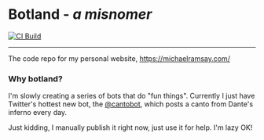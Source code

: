 # Botland - _a misnomer_

[![CI Build](https://github.com/MRamsay/botland/actions/workflows/build.yml/badge.svg)](https://github.com/MRamsay/botland/actions/workflows/build.yml)

---

The code repo for my personal website, https://michaelramsay.com/

### Why botland?

I'm slowly creating a series of bots that do "fun things". Currently I just have Twitter's hottest new bot, the [@cantobot](https://twitter.com/cantobot), which posts a canto from Dante's inferno every day.

Just kidding, I manually publish it right now, just use it for help. I'm lazy OK!
